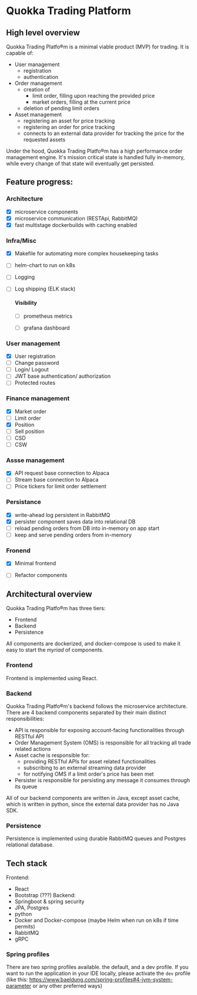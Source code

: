 # Quokka Trading Platform


## High level overview


Quokka Trading Platfo®m is a minimal viable product (MVP) for trading. 
It is capable of:

- User management
    - registration
    - authentication
- Order management
  - creation of
    - limit order, filling upon reaching the provided price
    - market orders, filling at the current price
  - deletion of pending limit orders
- Asset management
  - registering an asset for price tracking
  - registering an order for price tracking
  - connects to an external data provider for tracking the price for the requested assets

Under the hood, Quokka Trading Platfo®m has a high performance order management engine.
It's mission critical state is handled fully in-memory, while every change of that state will eventually get persisted.


## Feature progress:
### Architecture
- [x] microservice components
- [x] microservice communication (RESTApi, RabbitMQ)
- [x] fast multistage dockerbuilds with caching enabled

### Infra/Misc
- [x] Makefile for automating more complex housekeeping tasks
- [ ] helm-chart to run on k8s
- [ ] Logging
- [ ] Log shipping (ELK stack)

  #### Visibility
  - [ ] prometheus metrics
  - [ ] grafana dashboard



### User management
- [x] User registration
- [ ] Change password
- [ ] Login/ Logout
- [ ] JWT base authentication/ authorization
- [ ] Protected routes

### Finance management
- [x] Market order
- [ ] Limit order
- [x] Position
- [ ] Sell position
- [ ] CSD
- [ ] CSW

### Assse management
- [x] API request base connection to Alpaca
- [ ] Stream base connection to Alpaca
- [ ] Price tickers for limit order settlement

### Persistance
- [x] write-ahead log persistent in RabbitMQ
- [x] persister component saves data into relational DB
- [ ] reload pending orders from DB into in-memory on app start
- [ ] keep and serve pending orders from in-memory

### Fronend
- [x] Minimal frontend
- [ ] Refactor components


## Architectural overview


Quokka Trading Platfo®m has three tiers:

- Frontend
- Backend
- Persistence

All components are dockerized, and docker-compose is used to make it easy to start the _myriad_ of components.

### Frontend
Frontend is implemented using React.

### Backend
Quokka Trading Platfo®m's backend follows the microservice architecture.
There are 4 backend components separated by their main distinct responsibilities:
- API is responsible for exposing account-facing functionalities through RESTful API
- Order Management System (OMS) is responsible for all tracking all trade related actions
- Asset cache is responsible for:
  - providing RESTful APIs for asset related functionalities
  - subscribing to an external streaming data provider
  - for notifying OMS if a limit order's price has been met
- Persister is responsible for persisting any message it consumes through its queue


All of our backend components are written in Java, except asset cache, which is written in python, since the external data provider has no Java SDK.

### Persistence
Persistence is implemented using durable RabbitMQ queues and Postgres relational database.

## Tech stack

Frontend:
  - React
  - Bootstrap (???)
Backend:
  - Springboot & spring security
  - JPA, Postgres
  - python
  - Docker and Docker-compose (maybe Helm when run on k8s if time permits)
  - RabbitMQ
  - gRPC


### Spring profiles
There are two spring profiles available. the default, and a dev profile.
If you want to run the application in your IDE locally, please activate the `dev` profile (like this: https://www.baeldung.com/spring-profiles#4-jvm-system-parameter or any other preferred ways)
